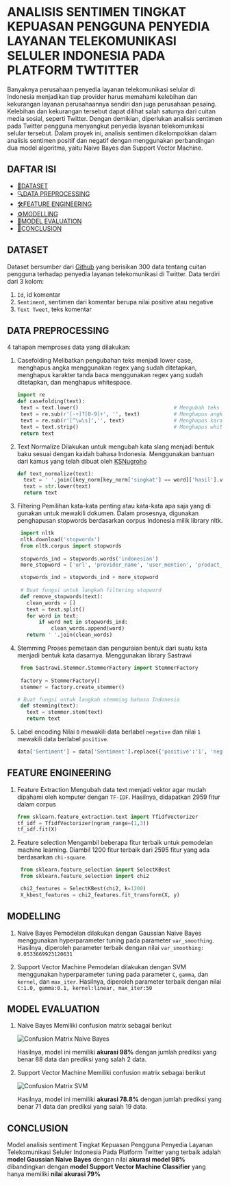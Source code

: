 # ANALISIS SENTIMEN TINGKAT KEPUASAN PENGGUNA PENYEDIA LAYANAN TELEKOMUNIKASI SELULER INDONESIA PADA PLATFORM TWTITTER
Banyaknya perusahaan penyedia layanan telekomunikasi selular di Indonesia menjadikan tiap provider harus memahami kelebihan dan kekurangan layanan perusahaannya sendiri dan juga perusahaan pesaing. Kelebihan dan kekurangan tersebut dapat dilihat salah satunya dari cuitan media sosial, seperti Twitter. Dengan demikian, diperlukan analisis sentimen pada Twitter pengguna menyangkut penyedia layanan telekomunikasi selular tersebut. Dalam proyek ini, analisis sentimen dikelompokkan dalam analisis sentimen positif dan negatif dengan menggunakan perbandingan dua model algoritma, yaitu Naive Bayes dan Support Vector Machine.

## DAFTAR ISI
- [📄DATASET](#dataset)
- [🔍DATA PREPROCESSING](#data-processing)
- [🛠️FEATURE ENGINEERING](#feature-engineering)
- [⚙️MODELLING](#modelling)
- [📝MODEL EVALUATION](#model-evaluation)
- [📌CONCLUSION](#conclusion)
  
## DATASET
Dataset bersumber dari [Github](https://github.com/rizalespe/Dataset-Sentimen-Analisis-Bahasa-Indoensia) yang berisikan 300 data tentang cuitan pengguna terhadap penyedia layanan telekomunikasi di Twitter. Data terdiri dari 3 kolom:
1. `Id`, id komentar
2. `Sentiment`, sentimen dari komentar berupa nilai positive atau negative
3. `Text Tweet`, teks komentar

## DATA PREPROCESSING
4 tahapan memproses data yang dilakukan:
1. Casefolding
   Melibatkan pengubahan teks menjadi lower case, menghapus angka menggunakan regex yang sudah ditetapkan, menghapus karakter tanda baca menggunakan regex yang sudah ditetapkan, dan menghapus whitespace.
   ```python
   import re
   def casefolding(text):
    text = text.lower()                               # Mengubah teks menjadi lower case
    text = re.sub(r'[-+]?[0-9]+', '', text)           # Menghapus angka
    text = re.sub(r'[^\w\s]','', text)                # Menghapus karakter tanda baca
    text = text.strip()                               # Menghapus whitespace
    return text
   ```
2. Text Normalize
    Dilakukan untuk mengubah kata slang menjadi bentuk baku sesuai dengan kaidah bahasa Indonesia. Menggunakan bantuan dari kamus yang telah dibuat oleh [KSNugroho](https://raw.githubusercontent.com/ksnugroho/klasifikasi-spam-sms/master/data/key_norm/csv)
    ```python
    def text_normalize(text):
      text = ' '.join([key_norm[key_norm['singkat'] == word]['hasil'].values[0] if (key_norm['singkat'] == word).any() else word for word in text.split()])
      text = str.lower(text)
      return text
    ``` 
3. Filtering
   Pemilihan kata-kata penting atau kata-kata apa saja yang di gunakan untuk mewakili dokumen. Dalam prosesnya, digunakan penghapusan stopwords berdasarkan corpus Indonesia milik library nltk.
   ```python
    import nltk
    nltk.download('stopwords')
    from nltk.corpus import stopwords
    
    stopwords_ind = stopwords.words('indonesian')
    more_stopword = ['url', 'provider_name', 'user_mention', 'product_name', 'boikot_provider_name', 'boikotprovider_name']                    # Tambahkan kata lain dalam daftar stopword

    stopwords_ind = stopwords_ind + more_stopword
    
    # Buat fungsi untuk langkah filtering stopword
    def remove_stopwords(text):
      clean_words = []
      text = text.split()
      for word in text:
          if word not in stopwords_ind:
              clean_words.append(word)
      return ' '.join(clean_words)
   ```
4. Stemming
   Proses pemetaan dan penguraian bentuk dari suatu kata menjadi bentuk kata dasarnya. Menggunakan library Sastrawi
   ```python
    from Sastrawi.Stemmer.StemmerFactory import StemmerFactory
    
    factory = StemmerFactory()
    stemmer = factory.create_stemmer()

   # Buat fungsi untuk langkah stemming bahasa Indonesia
    def stemming(text):
      text = stemmer.stem(text)
      return text
   ```
5. Label encoding
   Nilai `0` mewakili data berlabel `negative` dan nilai `1` mewakili data berlabel `positive`.
   ```python
   data['Sentiment'] = data['Sentiment'].replace({'positive':'1', 'negative': '0'}).astype(int)
   ```

## FEATURE ENGINEERING
1. Feature Extraction
   Mengubah data text menjadi vektor agar mudah dipahami oleh komputer dengan `TF-IDF`. Hasilnya, didapatkan 2959 fitur dalam corpus
   ```python
   from sklearn.feature_extraction.text import TfidfVectorizer
   tf_idf = TfidfVectorizer(ngram_range=(1,3))
   tf_idf.fit(X)
   ```
2. Feature selection
   Mengambil beberapa fitur terbaik untuk pemodelan machine learning. Diambil 1200 fitur terbaik dari 2595 fitur yang ada berdasarkan `chi-square`.
   ```python
    from sklearn.feature_selection import SelectKBest 
    from sklearn.feature_selection import chi2
   
    chi2_features = SelectKBest(chi2, k=1200) 
    X_kbest_features = chi2_features.fit_transform(X, y) 
    ```
## MODELLING
1. Naive Bayes
   Pemodelan dilakukan dengan Gaussian Naive Bayes menggunakan hyperparameter tuning pada parameter `var_smoothing`. Hasilnya, diperoleh parameter terbaik dengan nilai `var_smoothing: 0.0533669923120631`
  
3. Support Vector Machine
   Pemodelan dilakukan dengan SVM menggunakan hyperparameter tuning pada parameter `C`, `gamma`, dan `kernel`, dan `max_iter`. Hasilnya, diperoleh parameter terbaik dengan nilai `C:1.0, gamma:0.1, kernel:linear, max_iter:50`

## MODEL EVALUATION
1. Naive Bayes
   Memiliki confusion matrix sebagai berikut
   
   ![Confusion Matrix Naive Bayes](https://raw.githubusercontent.com/latifatuzikra-suhairi/sentimen-layanan-telekomunikasi/main/static/CF_GNB_Sentimen_Telekomunikasi.png)

   Hasilnya, model ini memiliki **akurasi 98%** dengan jumlah prediksi yang benar 88 data dan prediksi yang salah 2 data.

3. Support Vector Machine
   Memiliki confusion matrix sebagai berikut
   
   ![Confusion Matrix SVM](https://raw.githubusercontent.com/latifatuzikra-suhairi/sentimen-layanan-telekomunikasi/main/static/CF_SVM_Sentimen_Telekomunikasi.png)

   Hasilnya, model ini memiliki **akurasi 78.8%** dengan jumlah prediksi yang benar 71 data dan prediksi yang salah 19 data.

## CONCLUSION
Model analisis sentiment Tingkat Kepuasan Pengguna Penyedia Layanan Telekomunikasi Seluler Indonesia Pada Platform Twitter yang terbaik adalah **model Gaussian Naive Bayes** dengan nilai **akurasi model 98%** dibandingkan dengan **model Support Vector Machine Classifier** yang hanya memiliki **nilai akurasi 79%**
